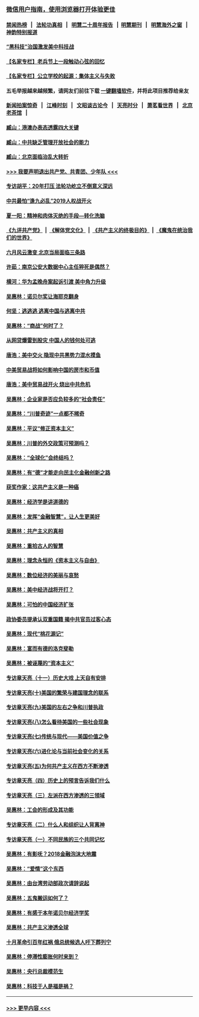 ### [微信用户指南，使用浏览器打开体验更佳](https://github.com/gfw-breaker/banned-news1/blob/master/indexes/wechat-guide.md?t=0)
#### [禁闻热榜](热点新闻.md?t=0)  &nbsp;&nbsp;|&nbsp;&nbsp; [法轮功真相](https://github.com/gfw-breaker/truth/blob/master/README.md?t=0) &nbsp;&nbsp;|&nbsp;&nbsp; [明慧二十周年报告](https://github.com/gfw-breaker/mh-reports/blob/master/README.md?t=0) &nbsp;&nbsp;|&nbsp;&nbsp;[明慧期刊](https://github.com/gfw-breaker/mh-qikan) &nbsp;&nbsp;|&nbsp;&nbsp; [明慧海外之窗](https://github.com/gfw-breaker/mh-news/blob/master/README.md?t=0) &nbsp;&nbsp;|&nbsp;&nbsp; [神韵特别报道](https://github.com/gfw-breaker/mh-news/blob/master/shenyun.md?t=0)
#### [“黑科技”治国激发美中科技战](../pages/nsc423/n11638056.md?t=02070955) 
#### [【名家专栏】老兵节上一段触动心弦的回忆](../pages/nsc423/n11646016.md?t=02070955) 
#### [【名家专栏】公立学校的起源：集体主义与失败](../pages/nsc423/n11601833.md?t=02070955) 
#### 五毛举报越来越频繁，请网友们前往下载 [一键翻墙软件](https://github.com/gfw-breaker/ssr-accounts)，并将此项目推荐给亲友
#### [新闻拍案惊奇](https://github.com/gfw-breaker/banned-news1/blob/master/pages/link4.md) &nbsp;&nbsp;|&nbsp;&nbsp; [江峰时刻](https://github.com/gfw-breaker/banned-news1/blob/master/pages/link4.md) &nbsp;&nbsp;|&nbsp;&nbsp; [文昭谈古论今](https://github.com/gfw-breaker/banned-news1/blob/master/pages/link4.md) &nbsp;&nbsp;|&nbsp;&nbsp; [天亮时分](https://github.com/gfw-breaker/banned-news1/blob/master/pages/link4.md) &nbsp;&nbsp;|&nbsp;&nbsp; [萧茗看世界](https://github.com/gfw-breaker/banned-news1/blob/master/pages/link4.md) &nbsp;&nbsp;|&nbsp;&nbsp; [北京老茶馆](https://github.com/gfw-breaker/banned-news1/blob/master/pages/link4.md) &nbsp;&nbsp;|&nbsp;&nbsp; 
#### [臧山：港澳办表态透露四大关键](../pages/nsc423/n11421628.md?t=02070955) 
#### [臧山：中共缺乏管理开放社会的能力](../pages/nsc423/n11407457.md?t=02070955) 
#### [臧山：北京面临治乱大转折](../pages/nsc423/n11406895.md?t=02070955) 
#### [>>> 我要声明退出共产党、共青团、少年队 <<<](https://github.com/begood0513/goodnews/blob/master/quit/letter.md) 
#### [专访胡平：20年打压 法轮功屹立不倒意义深远](../pages/nsc423/n11398800.md?t=02070955) 
#### [中共最怕“逢九必乱”2019人权战开火](../pages/nsc423/n11385248.md?t=02070955) 
#### [夏一阳：精神和肉体灭绝的手段—转化洗脑](../pages/nsc423/n11368250.md?t=02070955) 
#### [《九评共产党》](https://github.com/begood0513/9ping.md/blob/master/README.md) &nbsp;|&nbsp; [《解体党文化》](../../../../jtdwh.md/blob/master/README.md)  &nbsp;|&nbsp; [《共产主义的终极目的》](../../../../gczydzjmd.md/blob/master/README.md) &nbsp;|&nbsp; [《魔鬼在统治我们的世界》](../../../../mgztzwmdsj.md/blob/master/README.md) 
#### [六月风云激变 北京当局面临三条路](../pages/nsc423/n11313668.md?t=02070955) 
#### [许茹：南京公安大数据中心主任猝死是偶然？](../pages/nsc423/n11064744.md?t=02070955) 
#### [横河：华为孟晚舟案起诉引渡 美中角力升级](../pages/nsc423/n11027230.md?t=02070955) 
#### [吴惠林：诺贝尔奖让海耶克翻身](../pages/nsc423/n10890049.md?t=02070955) 
#### [何坚：逃逃逃 逃离中国与逃离中共](../pages/nsc423/n10592891.md?t=02070955) 
#### [吴惠林：“商战”何时了？](../pages/nsc423/n10573558.md?t=02070955) 
#### [从网贷爆雷到股灾 中国人的钱何处可逃](../pages/nsc423/n10572800.md?t=02070955) 
#### [唐浩：美中交火 隐现中共黑势力混水摸鱼](../pages/nsc423/n10544040.md?t=02070955) 
#### [中美贸易战将如何影响中国的房市和币值](../pages/nsc423/n10543697.md?t=02070955) 
#### [唐浩：美中贸易战开火 烧出中共危机](../pages/nsc423/n10540126.md?t=02070955) 
#### [吴惠林：企业家是否应负较多的“社会责任”](../pages/nsc423/n10535022.md?t=02070955) 
#### [吴惠林：“川普奇迹”一点都不稀奇](../pages/nsc423/n10512808.md?t=02070955) 
#### [吴惠林：平议“修正资本主义”](../pages/nsc423/n10495724.md?t=02070955) 
#### [吴惠林：川普的外交政策可预测吗？](../pages/nsc423/n10462387.md?t=02070955) 
#### [吴惠林：“全球化”会终结吗？](../pages/nsc423/n10452838.md?t=02070955) 
#### [吴惠林：有“德”才能走向民主化金融创新之路](../pages/nsc423/n10432292.md?t=02070955) 
#### [获奖作家：这共产主义是一种癌](../pages/nsc423/n10431541.md?t=02070955) 
#### [吴惠林：经济学是讲道德的](../pages/nsc423/n10398014.md?t=02070955) 
#### [吴惠林：发挥“金融智慧”，让人生更美好](../pages/nsc423/n10375019.md?t=02070955) 
#### [吴惠林：共产主义的真相](../pages/nsc423/n10351394.md?t=02070955) 
#### [吴惠林：重拾古人的智慧](../pages/nsc423/n10337691.md?t=02070955) 
#### [吴惠林：理念永恒的《资本主义与自由》](../pages/nsc423/n10316274.md?t=02070955) 
#### [吴惠林：数位经济的美丽与哀愁](../pages/nsc423/n10292946.md?t=02070955) 
#### [吴惠林：美中经济战将开打？](../pages/nsc423/n10258825.md?t=02070955) 
#### [吴惠林：可怕的中国经济扩张](../pages/nsc423/n10219147.md?t=02070955) 
#### [政协委员提承认双重国籍 揭中共官员过客心态](../pages/nsc423/n10208809.md?t=02070955) 
#### [吴惠林：现代“桃花源记”](../pages/nsc423/n10185234.md?t=02070955) 
#### [吴惠林：富而有德的洛克斐勒](../pages/nsc423/n10142264.md?t=02070955) 
#### [吴惠林：被诬蔑的“资本主义”](../pages/nsc423/n10124816.md?t=02070955) 
#### [专访章天亮（十一）历史大戏 上天自有安排](../pages/nsc423/n10094905.md?t=02070955) 
#### [专访章天亮(十)美国的繁荣与建国理念的联系](../pages/nsc423/n10094899.md?t=02070955) 
#### [专访章天亮(九)美国的左右之争和川普执政](../pages/nsc423/n10094889.md?t=02070955) 
#### [专访章天亮(八)怎么看待美国的一些社会现象](../pages/nsc423/n10094857.md?t=02070955) 
#### [专访章天亮(七)传统与现代——美国价值之争](../pages/nsc423/n10093140.md?t=02070955) 
#### [专访章天亮(六)进化论与当前社会变化的关系](../pages/nsc423/n10092036.md?t=02070955) 
#### [专访章天亮(五)为何共产主义在西方不断渗透](../pages/nsc423/n10083620.md?t=02070955) 
#### [专访章天亮（四）历史上的预言告诉我们什么](../pages/nsc423/n10083606.md?t=02070955) 
#### [专访章天亮（三）左派在西方渗透的三领域](../pages/nsc423/n10081115.md?t=02070955) 
#### [吴惠林：工会的形成及其功能](../pages/nsc423/n10080633.md?t=02070955) 
#### [专访章天亮（二）什么人和组织让人背离神](../pages/nsc423/n10076637.md?t=02070955) 
#### [专访章天亮（一）不同民族的三个共同记忆](../pages/nsc423/n10074188.md?t=02070955) 
#### [吴惠林：有影呒？2018金融泡沫大地震](../pages/nsc423/n10040534.md?t=02070955) 
#### [吴惠林：“爱情”这个东西](../pages/nsc423/n10019423.md?t=02070955) 
#### [吴惠林：由台湾劳动部政次请辞说起](../pages/nsc423/n9979679.md?t=02070955) 
#### [吴惠林：五鬼搬运如何了？](../pages/nsc423/n9925338.md?t=02070955) 
#### [吴惠林：有感于本年诺贝尔经济学奖](../pages/nsc423/n9871883.md?t=02070955) 
#### [吴惠林：共产主义渗透全球](../pages/nsc423/n9812748.md?t=02070955) 
#### [十月革命引百年红祸 俄总统候选人吁下葬列宁](../pages/nsc423/n9810182.md?t=02070955) 
#### [吴惠林：停滞性膨胀何时来到？](../pages/nsc423/n9764136.md?t=02070955) 
#### [吴惠林：央行总裁模范生](../pages/nsc423/n9728134.md?t=02070955) 
#### [吴惠林：科技于人是福是祸？](../pages/nsc423/n9672982.md?t=02070955) 

----
#### [ >>> 更早内容 <<< ](../indexes/nsc423-earlier.md)
